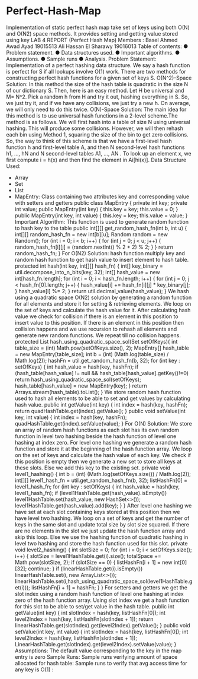 # Perfect-Hash-Map
Implementation of static perfect hash map take set of keys using both O(N) and O(N2) space methods. It provides setting and getting value stored using key
LAB 4 REPORT (Perfect Hash Map)
Members :
Basel Ahmed Awad Ayad 19015513
Ali Hassan El Sharawy 19016013
Table of contents:
● Problem statement.
● Data structures used.
● Important algorithms.
● Assumptions.
● Sample runs
● Analysis.
Problem Statement:
Implementation of a perfect hashing data structure. We say a hash function
is perfect for S if all lookups involve O(1) work.
There are two methods for constructing perfect hash functions for a given
set of keys S.
O(N^2)-Space Solution:
In this method the size of the hash table is quadratic in the size N of
our dictionary S. Then, here is an easy method. Let H be universal
and M= N^2. Pick a random h from H and try it out, hashing
everything in S. So, we just try it, and if we have any collisions, we
just try a new h. On average, we will only need to do this twice.
O(N)-Space Solution:
The main idea for this method is to use universal hash functions in a
2-level scheme.The method is as follows. We will first hash into a
table of size N using universal hashing. This will produce some
collisions. However, we will then rehash each bin using Method 1,
squaring the size of the bin to get zero collisions. So, the way to
think of this scheme is that we have a first-level hash function h and
first-level table A, and then N second-level hash functions h1, ..., hN
and N second-level tables A1, ..., AN . To look up an element x, we
first compute i = h(x) and then find the element in Ai[hi(x)].
Data Structure Used:
- Array
- Set
- List
- MapEntry:
Class containing two attributes key and corresponding value with setters
and getters
public class MapEntry {
private int key;
private int value;
public MapEntry(int key) {
this.key = key;
this.value = 0;
}
public MapEntry(int key, int value) {
this.key = key;
this.value = value;
}
Important Algorithm:
This function is used to generate random function to hash key to the table
public int[][] get_random_hash_fn(int b, int u) {
int[][] random_hash_fn = new int[b][u];
Random random = new Random();
for (int i = 0; i < b; i++) {
for (int j = 0; j < u; j++) {
random_hash_fn[i][j] = (random.nextInt() % 2 + 2) % 2;
}
}
return random_hash_fn;
}
For O(N2) Solution:
hash function multiply key and random hash function to get hash value to
insert element to hash table.
protected int hash(int key, int[][] hash_fn) {
int[] key_binary = util.decompose_into_n_bits(key, 32);
int[] hash_value = new int[hash_fn.length];
for (int i = 0; i < hash_fn.length; i++) {
for (int j = 0; j < hash_fn[0].length; j++) {
hash_value[i] += hash_fn[i][j] * key_binary[j];
}
hash_value[i] %= 2;
}
return util.decimal_value(hash_value);
}
We hash using a quadratic space O(N2) solution by generating a random
function for all elements and store it for setting & retrieving elements.
We loop on the set of keys and calculate the hash value for it.
After calculating hash value we check for collision if there is an element in
this position to insert value to this position.
If there is an element in this position then collision happens and we use
recursion to rehash all elements and generate new random functions.
We repeat till no collision happens.
protected List<MapEntry> hash_using_quadratic_space_sol(Set<Integer> setOfKeys){
int table_size = (int) Math.pow(setOfKeys.size(), 2);
MapEntry[] hash_table = new MapEntry[table_size];
int b = (int) (Math.log(table_size) / Math.log(2));
hashFn = util.get_random_hash_fn(b, 32);
for (int key : setOfKeys) {
int hash_value = hash(key, hashFn);
if (hash_table[hash_value] != null && hash_table[hash_value].getKey()!=0)
return hash_using_quadratic_space_sol(setOfKeys);
hash_table[hash_value] = new MapEntry(key);
}
return Arrays.stream(hash_table).toList();
}
We store random hash function used to hash all elements
to be able to set and get values by calculating hash value.
public int getValue(int key) {
int index = hash(key, hashFn);
return quadHashTable.get(index).getValue();
}
public void setValue(int key, int value) {
int index = hash(key, hashFn);
quadHashTable.get(index).setValue(value);
}
For O(N) Solution:
We store an array of random hash functions as each slot has its own
random function in level two hashing beside the hash function of level one
hashing at index zero.
For level one hashing we generate a random hash function and store it at
the beginning of the hash function array.
We loop on the set of keys and calculate the hash value of each key.
We check if this position is empty then we generate a new set to store all
keys at these slots.
Else we add this key to the existing set.
private void level1_hashing() {
int b = (int) (Math.log(setOfKeys.size()) / Math.log(2));
int[][] level1_hash_fn = util.get_random_hash_fn(b, 32);
listHashFn[0] = level1_hash_fn;
for (int key : setOfKeys) {
int hash_value = hash(key, level1_hash_fn);
if (level1HashTable.get(hash_value).isEmpty())
level1HashTable.set(hash_value, new HashSet<>());
level1HashTable.get(hash_value).add(key);
}
}
After level one hashing we have set at each slot containing keys stored at this
position then we have level two hashing.
We loop on a set of keys and get the number of keys in the same slot and update
total size by slot size squared.
If there are no elements in the slot we just update the hash function array and
skip this loop.
Else we use the hashing function of quadratic hashing in level two hashing and
store the hash function used for this slot.
private void level2_hashing() {
int slotSize = 0;
for (int i = 0; i < setOfKeys.size(); i++) {
slotSize = level1HashTable.get(i).size();
totalSpace += Math.pow(slotSize, 2);
if (slotSize == 0) {
listHashFn[i + 1] = new int[0][32];
continue;
}
if (linearHashTable.get(i).isEmpty())
linearHashTable.set(i, new ArrayList<>());
linearHashTable.set(i,hash_using_quadratic_space_sol(level1HashTable.get(i)));
listHashFn[i + 1] = hashFn;
}
}
For setters and getters we get the slot index using a random hash function of
level one hashing at index zero of the hash function array.
Using slot index we get a hash function for this slot to be able to set/get value in
the hash table.
public int getValue(int key) {
int slotIndex = hash(key, listHashFn[0]);
int level2Index = hash(key, listHashFn[slotIndex + 1]);
return linearHashTable.get(slotIndex).get(level2Index).getValue();
}
public void setValue(int key, int value) {
int slotIndex = hash(key, listHashFn[0]);
int level2Index = hash(key, listHashFn[slotIndex + 1]);
LinearHashTable.get(slotIndex).get(level2Index).setValue(value);
}
Assumptions:
The default value corresponding to the key in the map entry is zero
Sample Runs:
Sample runs verifying amount of space allocated for hash table:
Sample runs to verify that avg access time for any key is O(1) :
